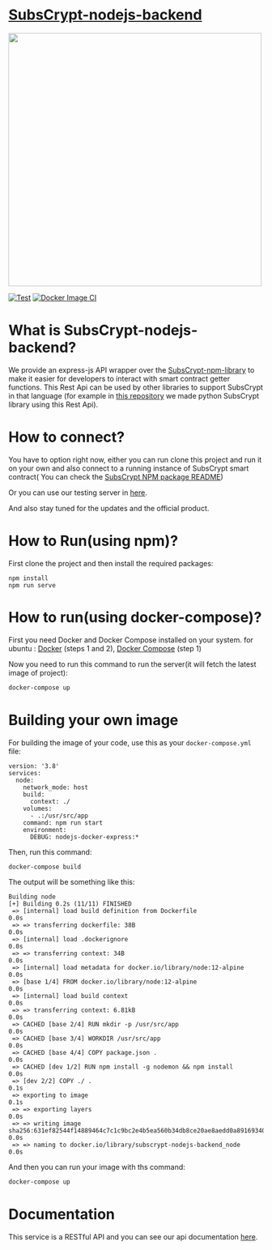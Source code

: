 # [SubsCrypt-nodejs-backend](https://github.com/oxydev/SubsCrypt-nodejs-backend)
<img src="https://oxydev.github.io/SubsCrypt-docs/images/logo.jpg" width="500">

[![Test](https://github.com/oxydev/SubsCrypt-nodejs-backend/actions/workflows/node.js.yml/badge.svg)](https://github.com/oxydev/SubsCrypt-nodejs-backend/actions/workflows/node.js.yml)
[![Docker Image CI](https://github.com/oxydev/SubsCrypt-nodejs-backend/actions/workflows/docker-hub-test.yml/badge.svg)](https://github.com/oxydev/SubsCrypt-nodejs-backend/actions/workflows/docker-hub-test.yml)

# What is SubsCrypt-nodejs-backend?
We provide an express-js API wrapper over the [SubsCrypt-npm-library](https://github.com/oxydev/SubsCrypt-npm-library/) to
make it easier for developers to interact with smart contract getter functions. This Rest Api can be used by other libraries to support SubsCrypt in that language (for example in [this repository](#) we made python SubsCrypt library using this Rest Api).

# How to connect?
You have to option right now, either you can run clone this project and run it on your own and also connect to a running instance of SubsCrypt smart contract( You can check the [SubsCrypt NPM package README](https://github.com/oxydev/SubsCrypt-npm-library))

Or you can use our testing server in [here](https://api.subscrypt.io/).

And also stay tuned for the updates and the official product.


# How to Run(using npm)?

First clone the project and then install the required packages:
```
npm install
npm run serve
```

# How to run(using docker-compose)?

First you need Docker and Docker Compose installed on your system. for ubuntu : [Docker](https://www.digitalocean.com/community/tutorials/how-to-install-and-use-docker-on-ubuntu-18-04) (steps 1 and 2), [Docker Compose](https://www.digitalocean.com/community/tutorials/how-to-install-docker-compose-on-ubuntu-18-04) (step 1)

Now you need to run this command to run the server(it will fetch the latest image of project):
```bash
docker-compose up
```
# Building your own image
For building the image of your code, use this as your `docker-compose.yml` file:
```
version: '3.8'
services:
  node:
    network_mode: host
    build:
      context: ./
    volumes:
      - .:/usr/src/app
    command: npm run start
    environment:
      DEBUG: nodejs-docker-express:*
```

Then, run this command:
```bash
docker-compose build
```

The output will be something like this:

```
Building node
[+] Building 0.2s (11/11) FINISHED
 => [internal] load build definition from Dockerfile                                                               0.0s
 => => transferring dockerfile: 38B                                                                                0.0s
 => [internal] load .dockerignore                                                                                  0.0s
 => => transferring context: 34B                                                                                   0.0s
 => [internal] load metadata for docker.io/library/node:12-alpine                                                  0.0s
 => [base 1/4] FROM docker.io/library/node:12-alpine                                                               0.0s
 => [internal] load build context                                                                                  0.0s
 => => transferring context: 6.81kB                                                                                0.0s
 => CACHED [base 2/4] RUN mkdir -p /usr/src/app                                                                    0.0s
 => CACHED [base 3/4] WORKDIR /usr/src/app                                                                         0.0s
 => CACHED [base 4/4] COPY package.json .                                                                          0.0s
 => CACHED [dev 1/2] RUN npm install -g nodemon && npm install                                                     0.0s
 => [dev 2/2] COPY ./ .                                                                                            0.1s
 => exporting to image                                                                                             0.1s
 => => exporting layers                                                                                            0.0s
 => => writing image sha256:631ef82544f14889464c7c1c9bc2e4b5ea560b34db8ce20ae8aedd0a89169340                       0.0s
 => => naming to docker.io/library/subscrypt-nodejs-backend_node                                                   0.0s
```

And then you can run your image with ths command:
```bash
docker-compose up
```

# Documentation
This service is a RESTful API and you can see our api documentation [here](https://api.subscrypt.io/subscrypt-doc).

